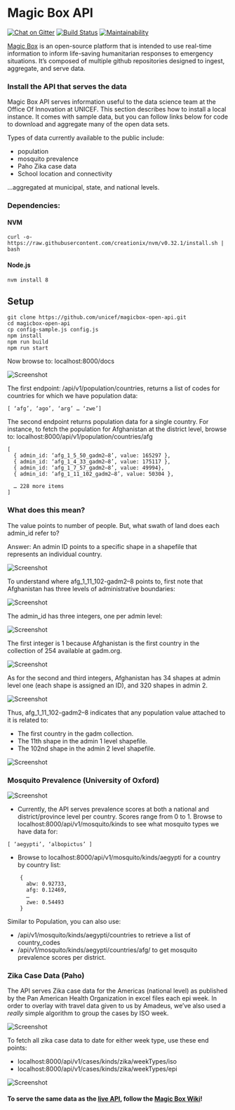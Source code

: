 Magic Box API
=============

[![Chat on Gitter](https://badges.gitter.im/unicef-innovation-dev/Lobby.png)](https://gitter.im/unicef-innovation-dev/Lobby)
[![Build Status](https://travis-ci.org/unicef/magicbox-open-api.svg?branch=master)](https://travis-ci.org/unicef/magicbox-open-api)
[![Maintainability](https://api.codeclimate.com/v1/badges/d36cba5a7e783ffd8970/maintainability)](https://codeclimate.com/github/unicef/magicbox-open-api/maintainability)

[Magic Box](https://github.com/unicef/magicbox/wiki) is an open-source platform that is intended to use real-time information to inform life-saving humanitarian responses to emergency situations. It’s composed of multiple github repositories designed to ingest, aggregate, and serve data.

### Install the API that serves the data

Magic Box API serves information useful to the data science team at the Office Of Innovation at UNICEF. This section describes how to install a local instance. It comes with sample data, but you can follow links below for code to download and aggregate many of the open data sets.

Types of data currently available to the public include:

- population
- mosquito prevalence
- Paho Zika case data
- School location and connectivity

...aggregated at municipal, state, and national levels.


### Dependencies:
#### NVM
	curl -o- https://raw.githubusercontent.com/creationix/nvm/v0.32.1/install.sh | bash
#### Node.js
	nvm install 8
## Setup

    git clone https://github.com/unicef/magicbox-open-api.git
    cd magicbox-open-api
    cp config-sample.js config.js
    npm install
    npm run build
    npm run start

Now browse to: localhost:8000/docs

![Screenshot](https://github.com/unicef/magicbox-open-api/blob/master/public/images/expand_pop.gif)

The first endpoint: /api/v1/population/countries, returns a list of codes for countries for which we have population data:
````
[ ‘afg’, ‘ago’, ‘arg’ … ‘zwe’]
````

The second endpoint returns population data for a single country. For instance, to fetch the population for Afghanistan at the district level, browse to: localhost:8000/api/v1/population/countries/afg

	[
 	  { admin_id: ‘afg_1_5_50_gadm2–8’, value: 165297 },
	  { admin_id: ‘afg_1_4_33_gadm2–8’, value: 175117 },
	  { admin_id: ‘afg_1_7_57_gadm2–8’, value: 49994},
	  { admin_id: ‘afg_1_11_102_gadm2–8’, value: 50304 },

	  … 228 more items
	]

### What does this mean?
The value points to number of people. But, what swath of land does each admin_id refer to?

Answer: An admin ID points to a specific shape in a shapefile that represents an individual country.

![Screenshot](https://github.com/unicef/magicbox-open-api/blob/master/public/images/afg_shapefile.png)

To understand where afg_1_11_102-gadm2–8 points to, first note that Afghanistan has three levels of administrative boundaries:

![Screenshot](https://github.com/unicef/magicbox-open-api/blob/master/public/images/admin_levels.png)

The admin_id has three integers, one per admin level:

![Screenshot](https://github.com/unicef/magicbox-open-api/blob/master/public/images/admin_levels_arrows.png)

The first integer is 1 because Afghanistan is the first country in the collection of 254 available at gadm.org.

![Screenshot](https://github.com/unicef/magicbox-open-api/blob/master/public/images/afg_thru_zwe.png)

As for the second and third integers, Afghanistan has 34 shapes at admin level one (each shape is assigned an ID), and 320 shapes in admin 2.

![Screenshot](https://github.com/unicef/magicbox-open-api/blob/master/public/images/admin_1_and_2v2.png)

Thus, afg_1_11_102-gadm2–8 indicates that any population value attached to it is related to:

- The first country in the gadm collection.
- The 11th shape in the admin 1 level shapefile.
- The 102nd shape in the admin 2 level shapefile.

![Screenshot](https://github.com/unicef/magicbox-open-api/blob/master/public/images/admin_id_explain_all.png)

### Mosquito Prevalence (University of Oxford)

![Screenshot](https://github.com/unicef/magicbox-open-api/blob/master/public/images/mos_endpoints.png)

- Currently, the API serves prevalence scores at both a national and district/province level per country. Scores range from 0 to 1. Browse to localhost:8000/api/v1/mosquito/kinds to see what mosquito types we have data for:

````
[ ‘aegypti’, ‘albopictus’ ]
````
- Browse to localhost:8000/api/v1/mosquito/kinds/aegypti for a country by country list:
````
	{
	  abw: 0.92733,
	  afg: 0.12469,
	  …
	  zwe: 0.54493
	}
````

Similar to Population, you can also use:

- /api/v1/mosquito/kinds/aegypti/countries to retrieve a list of country_codes
- /api/v1/mosquito/kinds/aegypti/countries/afg/ to get mosquito prevalence scores per district.

### Zika Case Data (Paho)

The API serves Zika case data for the Americas (national level) as published by the Pan American Health Organization in excel files each epi week. In order to overlay with travel data given to us by Amadeus, we’ve also used a *really* simple algorithm to group the cases by ISO week.

![Screenshot](https://github.com/unicef/magicbox-open-api/blob/master/public/images/epi_iso.png)

To fetch all zika case data to date for either week type, use these end points:
- localhost:8000/api/v1/cases/kinds/zika/weekTypes/iso
- localhost:8000/api/v1/cases/kinds/zika/weekTypes/epi

![Screenshot](https://github.com/unicef/magicbox-open-api/blob/master/public/images/case_output.png)

#### To serve the same data as the [live API](http://magicbox-open-api.azurewebsites.net/docs), follow the [Magic Box Wiki](https://github.com/unicef/magicbox/wiki)!
